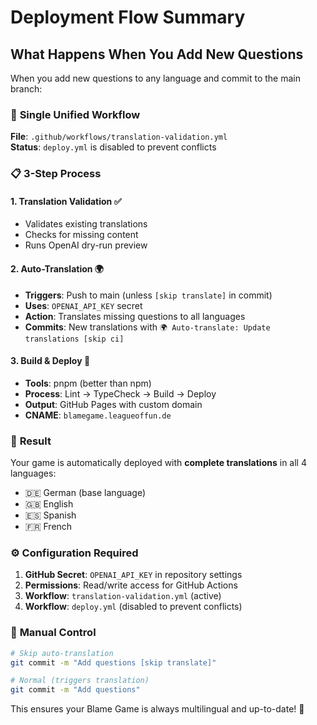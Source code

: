 # Deployment Flow Summary

## What Happens When You Add New Questions

When you add new questions to any language and commit to the main branch:

### 🔄 **Single Unified Workflow**

**File**: `.github/workflows/translation-validation.yml`  
**Status**: `deploy.yml` is disabled to prevent conflicts

### 📋 **3-Step Process**

#### 1. **Translation Validation** ✅
- Validates existing translations
- Checks for missing content
- Runs OpenAI dry-run preview

#### 2. **Auto-Translation** 🌍 
- **Triggers**: Push to main (unless `[skip translate]` in commit)
- **Uses**: `OPENAI_API_KEY` secret
- **Action**: Translates missing questions to all languages
- **Commits**: New translations with `🌍 Auto-translate: Update translations [skip ci]`

#### 3. **Build & Deploy** 🚀
- **Tools**: pnpm (better than npm)
- **Process**: Lint → TypeCheck → Build → Deploy
- **Output**: GitHub Pages with custom domain
- **CNAME**: `blamegame.leagueoffun.de`

### 🎯 **Result**

Your game is automatically deployed with **complete translations** in all 4 languages:
- 🇩🇪 German (base language)
- 🇬🇧 English  
- 🇪🇸 Spanish
- 🇫🇷 French

### ⚙️ **Configuration Required**

1. **GitHub Secret**: `OPENAI_API_KEY` in repository settings
2. **Permissions**: Read/write access for GitHub Actions
3. **Workflow**: `translation-validation.yml` (active)
4. **Workflow**: `deploy.yml` (disabled to prevent conflicts)

### 🔧 **Manual Control**

```bash
# Skip auto-translation
git commit -m "Add questions [skip translate]"

# Normal (triggers translation)
git commit -m "Add questions"
```

This ensures your Blame Game is always multilingual and up-to-date! 🎉
